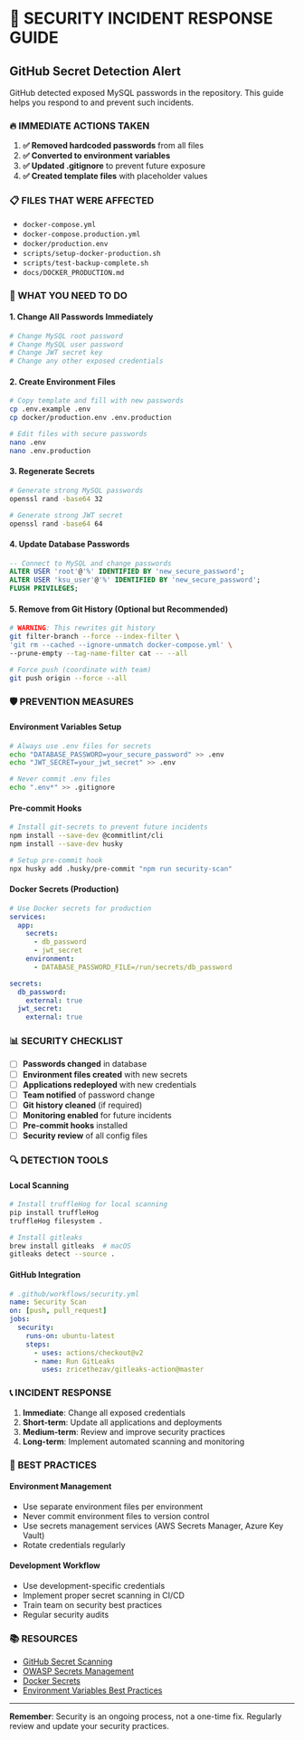 # 🚨 SECURITY INCIDENT RESPONSE GUIDE

## GitHub Secret Detection Alert

GitHub detected exposed MySQL passwords in the repository. This guide helps you respond to and prevent such incidents.

### 🔥 IMMEDIATE ACTIONS TAKEN

1. **✅ Removed hardcoded passwords** from all files
2. **✅ Converted to environment variables**
3. **✅ Updated .gitignore** to prevent future exposure
4. **✅ Created template files** with placeholder values

### 📋 FILES THAT WERE AFFECTED

- `docker-compose.yml`
- `docker-compose.production.yml`
- `docker/production.env`
- `scripts/setup-docker-production.sh`
- `scripts/test-backup-complete.sh`
- `docs/DOCKER_PRODUCTION.md`

### 🔧 WHAT YOU NEED TO DO

#### 1. **Change All Passwords Immediately**

```bash
# Change MySQL root password
# Change MySQL user password
# Change JWT secret key
# Change any other exposed credentials
```

#### 2. **Create Environment Files**

```bash
# Copy template and fill with new passwords
cp .env.example .env
cp docker/production.env .env.production

# Edit files with secure passwords
nano .env
nano .env.production
```

#### 3. **Regenerate Secrets**

```bash
# Generate strong MySQL passwords
openssl rand -base64 32

# Generate strong JWT secret
openssl rand -base64 64
```

#### 4. **Update Database Passwords**

```sql
-- Connect to MySQL and change passwords
ALTER USER 'root'@'%' IDENTIFIED BY 'new_secure_password';
ALTER USER 'ksu_user'@'%' IDENTIFIED BY 'new_secure_password';
FLUSH PRIVILEGES;
```

#### 5. **Remove from Git History** (Optional but Recommended)

```bash
# WARNING: This rewrites git history
git filter-branch --force --index-filter \
'git rm --cached --ignore-unmatch docker-compose.yml' \
--prune-empty --tag-name-filter cat -- --all

# Force push (coordinate with team)
git push origin --force --all
```

### 🛡️ PREVENTION MEASURES

#### Environment Variables Setup

```bash
# Always use .env files for secrets
echo "DATABASE_PASSWORD=your_secure_password" >> .env
echo "JWT_SECRET=your_jwt_secret" >> .env

# Never commit .env files
echo ".env*" >> .gitignore
```

#### Pre-commit Hooks

```bash
# Install git-secrets to prevent future incidents
npm install --save-dev @commitlint/cli
npm install --save-dev husky

# Setup pre-commit hook
npx husky add .husky/pre-commit "npm run security-scan"
```

#### Docker Secrets (Production)

```yaml
# Use Docker secrets for production
services:
  app:
    secrets:
      - db_password
      - jwt_secret
    environment:
      - DATABASE_PASSWORD_FILE=/run/secrets/db_password

secrets:
  db_password:
    external: true
  jwt_secret:
    external: true
```

### 📊 SECURITY CHECKLIST

- [ ] **Passwords changed** in database
- [ ] **Environment files created** with new secrets
- [ ] **Applications redeployed** with new credentials
- [ ] **Team notified** of password change
- [ ] **Git history cleaned** (if required)
- [ ] **Monitoring enabled** for future incidents
- [ ] **Pre-commit hooks** installed
- [ ] **Security review** of all config files

### 🔍 DETECTION TOOLS

#### Local Scanning

```bash
# Install truffleHog for local scanning
pip install truffleHog
truffleHog filesystem .

# Install gitleaks
brew install gitleaks  # macOS
gitleaks detect --source .
```

#### GitHub Integration

```yaml
# .github/workflows/security.yml
name: Security Scan
on: [push, pull_request]
jobs:
  security:
    runs-on: ubuntu-latest
    steps:
      - uses: actions/checkout@v2
      - name: Run GitLeaks
        uses: zricethezav/gitleaks-action@master
```

### 📞 INCIDENT RESPONSE

1. **Immediate**: Change all exposed credentials
2. **Short-term**: Update all applications and deployments
3. **Medium-term**: Review and improve security practices
4. **Long-term**: Implement automated scanning and monitoring

### 🎯 BEST PRACTICES

#### Environment Management

- Use separate environment files per environment
- Never commit environment files to version control
- Use secrets management services (AWS Secrets Manager, Azure Key Vault)
- Rotate credentials regularly

#### Development Workflow

- Use development-specific credentials
- Implement proper secret scanning in CI/CD
- Train team on security best practices
- Regular security audits

### 📚 RESOURCES

- [GitHub Secret Scanning](https://docs.github.com/en/code-security/secret-scanning)
- [OWASP Secrets Management](https://owasp.org/www-community/vulnerabilities/Use_of_hard-coded_password)
- [Docker Secrets](https://docs.docker.com/engine/swarm/secrets/)
- [Environment Variables Best Practices](https://12factor.net/config)

---

**Remember**: Security is an ongoing process, not a one-time fix. Regularly review and update your security practices.
